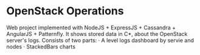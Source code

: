 # OpenStack Operations

Web project implemented with NodeJS + ExpressJS + Cassandra + AngularJS + Patternfly.
It shows stored data in C*, about the OpenStack server's logs.
Consists of two parts:
    · A level logs dashboard by servie and nodes
    · StackedBars charts



